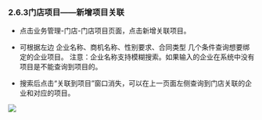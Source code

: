 ### 2.6.3门店项目——新增项目关联

* 点击业务管理-门店-门店项目页面，点击新增关联项目。

* 可根据左边
  企业名称、商机名称、性别要求、合同类型
  几个条件查询想要绑定的企业项目。
  注意：企业名称支持模糊搜索。如果输入的企业在系统中没有项目是不能查询到项目的。

* 搜索后点击“关联到项目”窗口消失，可以在上一页面左侧查询到门店关联的企业和对应的项目。

![](https://images-cdn.shimo.im/KFNbPfYij8AzsLp1/image.png!thumbnail)

